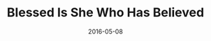 ---
title: "Blessed Is She Who Has Believed"
speaker: "Tony Chon"
date: "2016-05-08"
sermonUrl: "//35.190.93.184/sermons/20160508.mp3"
---
